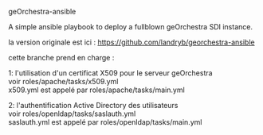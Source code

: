 geOrchestra-ansible

A simple ansible playbook to deploy a fullblown geOrchestra SDI instance.

la version originale est ici : https://github.com/landryb/georchestra-ansible

cette branche prend en charge :

1: l'utilisation d'un certificat X509 pour le serveur geOrchestra  
voir roles/apache/tasks/x509.yml  
x509.yml est appelé par roles/apache/tasks/main.yml

2: l'authentification Active Directory des utilisateurs  
voir roles/openldap/tasks/saslauth.yml  
saslauth.yml est appelé par roles/openldap/tasks/main.yml

